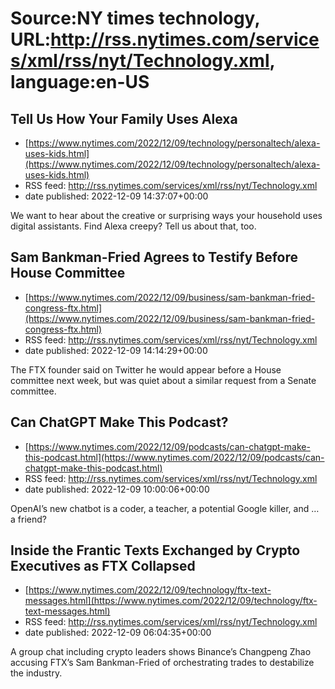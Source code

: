 # Source:NY times technology, URL:http://rss.nytimes.com/services/xml/rss/nyt/Technology.xml, language:en-US

## Tell Us How Your Family Uses Alexa
 - [https://www.nytimes.com/2022/12/09/technology/personaltech/alexa-uses-kids.html](https://www.nytimes.com/2022/12/09/technology/personaltech/alexa-uses-kids.html)
 - RSS feed: http://rss.nytimes.com/services/xml/rss/nyt/Technology.xml
 - date published: 2022-12-09 14:37:07+00:00

We want to hear about the creative or surprising ways your household uses digital assistants. Find Alexa creepy? Tell us about that, too.

## Sam Bankman-Fried Agrees to Testify Before House Committee
 - [https://www.nytimes.com/2022/12/09/business/sam-bankman-fried-congress-ftx.html](https://www.nytimes.com/2022/12/09/business/sam-bankman-fried-congress-ftx.html)
 - RSS feed: http://rss.nytimes.com/services/xml/rss/nyt/Technology.xml
 - date published: 2022-12-09 14:14:29+00:00

The FTX founder said on Twitter he would appear before a House committee next week, but was quiet about a similar request from a Senate committee.

## Can ChatGPT Make This Podcast?
 - [https://www.nytimes.com/2022/12/09/podcasts/can-chatgpt-make-this-podcast.html](https://www.nytimes.com/2022/12/09/podcasts/can-chatgpt-make-this-podcast.html)
 - RSS feed: http://rss.nytimes.com/services/xml/rss/nyt/Technology.xml
 - date published: 2022-12-09 10:00:06+00:00

OpenAI’s new chatbot is a coder, a teacher, a potential Google killer, and … a friend?

## Inside the Frantic Texts Exchanged by Crypto Executives as FTX Collapsed
 - [https://www.nytimes.com/2022/12/09/technology/ftx-text-messages.html](https://www.nytimes.com/2022/12/09/technology/ftx-text-messages.html)
 - RSS feed: http://rss.nytimes.com/services/xml/rss/nyt/Technology.xml
 - date published: 2022-12-09 06:04:35+00:00

A group chat including crypto leaders shows Binance’s Changpeng Zhao accusing FTX’s Sam Bankman-Fried of orchestrating trades to destabilize the industry.

